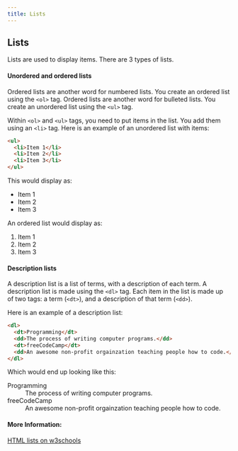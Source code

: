 ```yaml
---
title: Lists
---
```

## Lists
Lists are used to display items. There are 3 types of lists.

#### Unordered and ordered lists
Ordered lists are another word for numbered lists. You create an ordered list using the `<ol>` tag.
Ordered lists are another word for bulleted lists. You create an unordered list using the `<ul>` tag.

Within `<ol>` and `<ul>` tags, you need to put items in the list. You add them using an `<li>` tag. Here is an example of an unordered list with items:
```HTML
<ul>
  <li>Item 1</li>
  <li>Item 2</li>
  <li>Item 3</li>
</ul>
```

This would display as:
* Item 1
* Item 2
* Item 3

An ordered list would display as:
1. Item 1
2. Item 2
3. Item 3

#### Description lists
A description list is a list of terms, with a description of each term. A description list is made using the `<dl>` tag.
Each item in the list is made up of two tags: a term (`<dt>`), and a description of that term (`<dd>`).

Here is an example of a description list:
```HTML
<dl>
  <dt>Programming</dt>
  <dd>The process of writing computer programs.</dd>
  <dt>freeCodeCamp</dt>
  <dd>An awesome non-profit orgainzation teaching people how to code.</dd>
</dl>
```
Which would end up looking like this:
<dl>
  <dt>Programming</dt>
  <dd>The process of writing computer programs.</dd>
  <dt>freeCodeCamp</dt>
  <dd>An awesome non-profit orgainzation teaching people how to code.</dd>
</dl>

#### More Information:
<!-- Please add any articles you think might be helpful to read before writing the article -->
[HTML lists on w3schools](https://www.w3schools.com/html/html_lists.asp)
